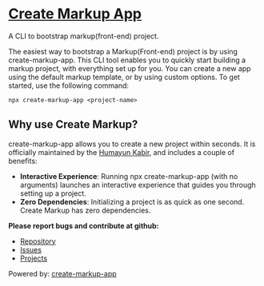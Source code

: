 # [Create Markup App](https://github.com/humayunkabir/create-markup-app)

A CLI to bootstrap markup(front-end) project.

The easiest way to bootstrap a Markup(Front-end) project is by using create-markup-app. This CLI tool enables you to quickly start building a markup project, with everything set up for you. You can create a new app using the default markup template, or by using custom options. To get started, use the following command:


```
npx create-markup-app <project-name>
```

<!-- ## Options
create-markup-app comes with the following options:

- **-y, --yes**: Default Project Setup.
- **-g, --git**: Initialize as a git project.
- **-t, --template**: `--t <name>, -t=<name>, --template <name> or --template=<name>`
  
  Available options: 
  - JavaScript (default)
- **-e, --templatingEngine**: `--e <name>, -e=<name>, --templatingEngine <name> or --templatingEngine=<name>`
  
  Available options: 
  - Pug (default)
- **-cf, --cssFramework**: `--cf <name>, -cf=<name>, --cssFramework <name> or --cssFramework=<name>`
  
  Available options: 
  - Bootstrap (default)
- **-p, --packageManager**: `--p <name>, -p=<name>, --packageManager <name> or --packageManager=<name>`
  
  Available options: 
  - yarn (default)
  - pnpm
  - npm
- **-b, --bundler**: `--b <name>, -b=<name>, --bundler <name> or --bundler=<name>`
  
  Available options: 
  - Gulp (default) -->

## Why use Create Markup?
create-markup-app allows you to create a new project within seconds. It is officially maintained by the  [Humayun Kabir](https://github.com/humayunkabir), and includes a couple of benefits:

- **Interactive Experience**: Running npx create-markup-app (with no arguments) launches an interactive experience that guides you through setting up a project.
- **Zero Dependencies**: Initializing a project is as quick as one second. Create Markup has zero dependencies.

**Please report bugs and contribute at github:**

- [Repository](https://github.com/humayunkabir/create-markup-app)
- [Issues](https://github.com/humayunkabir/create-markup-app/issues)
- [Projects](https://github.com/humayunkabir/create-markup-app/projects)

Powered by: [create-markup-app](https://github.com/humayunkabir/create-markup-app)
